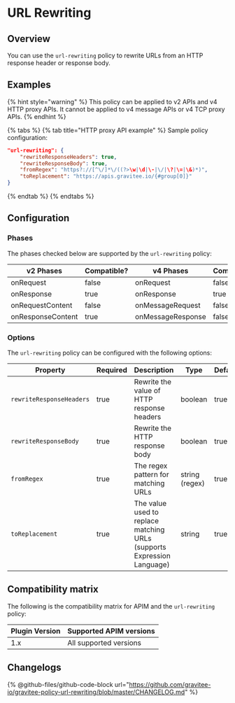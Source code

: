 # URL Rewriting

## Overview

You can use the `url-rewriting` policy to rewrite URLs from an HTTP response header or response body.

## Examples

{% hint style="warning" %}
This policy can be applied to v2 APIs and v4 HTTP proxy APIs. It cannot be applied to v4 message APIs or v4 TCP proxy APIs.
{% endhint %}

{% tabs %}
{% tab title="HTTP proxy API example" %}
Sample policy configuration:

```json
"url-rewriting": {
    "rewriteResponseHeaders": true,
    "rewriteResponseBody": true,
    "fromRegex": "https?://[^\/]*\/((?>\w|\d|\-|\/|\?|\=|\&)*)",
    "toReplacement": "https://apis.gravitee.io/{#group[0]}"
}
```
{% endtab %}
{% endtabs %}

## Configuration

### Phases

The phases checked below are supported by the `url-rewriting` policy:

<table data-full-width="false"><thead><tr><th width="202">v2 Phases</th><th width="139" data-type="checkbox">Compatible?</th><th width="198">v4 Phases</th><th data-type="checkbox">Compatible?</th></tr></thead><tbody><tr><td>onRequest</td><td>false</td><td>onRequest</td><td>false</td></tr><tr><td>onResponse</td><td>true</td><td>onResponse</td><td>true</td></tr><tr><td>onRequestContent</td><td>false</td><td>onMessageRequest</td><td>false</td></tr><tr><td>onResponseContent</td><td>true</td><td>onMessageResponse</td><td>false</td></tr></tbody></table>

### Options

The `url-rewriting` policy can be configured with the following options:

<table><thead><tr><th width="272">Property</th><th data-type="checkbox">Required</th><th width="226">Description</th><th width="136">Type</th><th>Default</th></tr></thead><tbody><tr><td><code>rewriteResponseHeaders</code></td><td>true</td><td>Rewrite the value of HTTP response headers</td><td>boolean</td><td>true</td></tr><tr><td><code>rewriteResponseBody</code></td><td>true</td><td>Rewrite the HTTP response body</td><td>boolean</td><td>true</td></tr><tr><td><code>fromRegex</code></td><td>true</td><td>The regex pattern for matching URLs</td><td>string (regex)</td><td>true</td></tr><tr><td><code>toReplacement</code></td><td>true</td><td>The value used to replace matching URLs (supports Expression Language)</td><td>string</td><td>true</td></tr></tbody></table>

## Compatibility matrix

The following is the compatibility matrix for APIM and the `url-rewriting` policy:

<table data-full-width="false"><thead><tr><th>Plugin Version</th><th>Supported APIM versions</th></tr></thead><tbody><tr><td>1.x</td><td>All supported versions</td></tr></tbody></table>

## Changelogs

{% @github-files/github-code-block url="https://github.com/gravitee-io/gravitee-policy-url-rewriting/blob/master/CHANGELOG.md" %}
